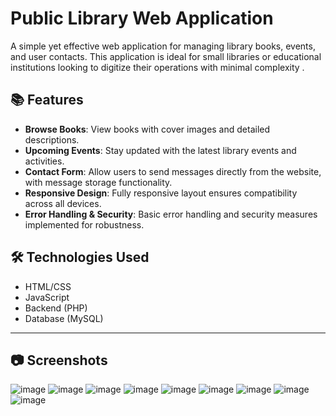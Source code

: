 # Public Library Web Application

A simple yet effective web application for managing library books, events, and user contacts. This application is ideal for small libraries or educational institutions looking to digitize their operations with minimal complexity .

## 📚 Features

- **Browse Books**: View books with cover images and detailed descriptions.
- **Upcoming Events**: Stay updated with the latest library events and activities.
- **Contact Form**: Allow users to send messages directly from the website, with message storage functionality.
- **Responsive Design**: Fully responsive layout ensures compatibility across all devices.
- **Error Handling & Security**: Basic error handling and security measures implemented for robustness.

## 🛠️ Technologies Used

- HTML/CSS
- JavaScript
- Backend (PHP)
- Database (MySQL)
---

## 📷 Screenshots
![image](https://github.com/user-attachments/assets/a7d371e2-326c-4fc7-b884-1b4a6b3a6e1d)
![image](https://github.com/user-attachments/assets/94faca85-12ee-4e56-b6e0-b6a9605a0a9d)
![image](https://github.com/user-attachments/assets/6244cc55-0ed6-4a34-9d81-25c963cbdcff)
![image](https://github.com/user-attachments/assets/71448ede-c427-4b1f-8e6e-be013c9ada2c)
![image](https://github.com/user-attachments/assets/7cb4834d-12bf-4485-a843-ddb33b6f83f0)
![image](https://github.com/user-attachments/assets/260c9b98-406a-4b8f-9687-78c4a26ca27c)
![image](https://github.com/user-attachments/assets/6540aa52-65b2-4317-b02a-3c14cb12b5f4)
![image](https://github.com/user-attachments/assets/eb35e9a5-bde1-4ce3-9ef4-aaf3bb9a5ea4)
![image](https://github.com/user-attachments/assets/d1eb1a00-3950-46e0-966c-9b37918e160a)
